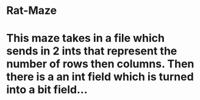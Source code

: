 # Rat-Maze
# This maze takes in a file which sends in 2 ints that represent the number of rows then columns. Then there is a an int field which is turned into a bit field...
# 
